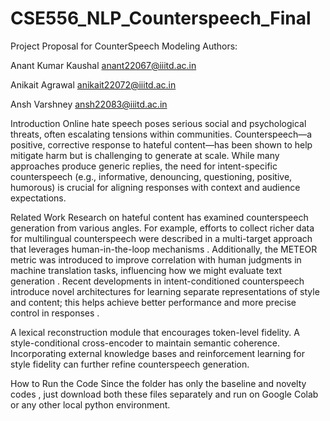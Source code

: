 # CSE556_NLP_Counterspeech_Final
Project Proposal for CounterSpeech Modeling
Authors:

Anant Kumar Kaushal
anant22067@iiitd.ac.in

Anikait Agrawal
anikait22072@iiitd.ac.in

Ansh Varshney
ansh22083@iiitd.ac.in

Introduction
Online hate speech poses serious social and psychological threats, often escalating tensions within communities.
Counterspeech—a positive, corrective response to hateful content—has been shown to help mitigate harm but is challenging to generate at scale. While many approaches produce generic replies, the need for intent-specific counterspeech (e.g., informative, denouncing, questioning, positive, humorous) is crucial for aligning responses with context and audience expectations.

Related Work
Research on hateful content has examined counterspeech generation from various angles. For example, efforts to collect richer data for multilingual counterspeech were described in a multi-target approach that leverages human-in-the-loop mechanisms . Additionally, the METEOR metric was introduced to improve correlation with human judgments in machine translation tasks, influencing how we might evaluate text generation . Recent developments in intent-conditioned counterspeech introduce novel architectures for learning separate representations of style and content; this helps achieve better performance and more precise control in responses .


A lexical reconstruction module that encourages token-level fidelity.
A style-conditional cross-encoder to maintain semantic coherence.
Incorporating external knowledge bases and reinforcement learning for style fidelity can further refine counterspeech generation.

How to Run the Code
Since the folder has only the baseline and novelty codes , just download both these files separately and run on Google Colab or any other local python environment.

